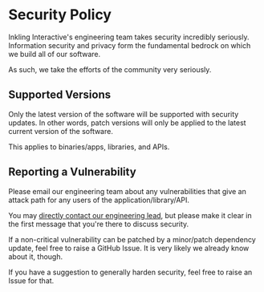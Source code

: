 # Security Policy

Inkling Interactive's engineering team takes security incredibly seriously. Information security and
privacy form the fundamental bedrock on which we build all of our software.

As such, we take the efforts of the community very seriously.

## Supported Versions

Only the latest version of the software will be supported with security updates. In other words,
patch versions will only be applied to the latest current version of the software.

This applies to binaries/apps, libraries, and APIs.

## Reporting a Vulnerability

Please email our engineering team about any vulnerabilities that give an attack path for any users
of the application/library/API.

You may [directly contact our engineering lead][keybase-paced], but please make it clear in the
first message that you're there to discuss security.

If a non-critical vulnerability can be patched by a minor/patch dependency update, feel free to
raise a GitHub Issue. It is very likely we already know about it, though.

If you have a suggestion to generally harden security, feel free to raise an Issue for that.

[keybase-paced]: https://keybase.io/paced
